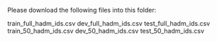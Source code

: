 Please download the following files into this folder:

train_full_hadm_ids.csv
dev_full_hadm_ids.csv
test_full_hadm_ids.csv
train_50_hadm_ids.csv
dev_50_hadm_ids.csv
test_50_hadm_ids.csv

